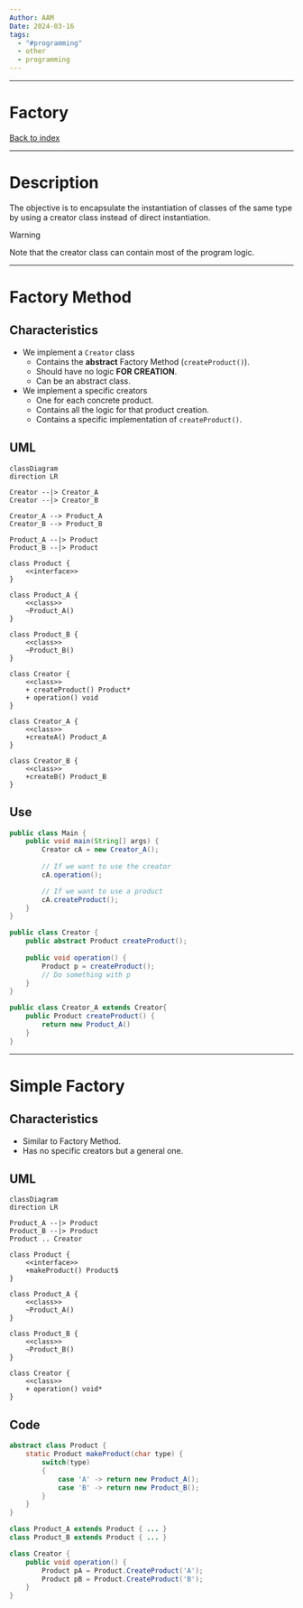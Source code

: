 ```yaml
---
Author: AAM
Date: 2024-03-16
tags:
  - "#programming"
  - other
  - programming
---
```

---
# Factory

[Back to index](../PATTERNS.md)

---

# Description

The objective is to encapsulate the instantiation of classes of the same type by using a creator class instead of direct instantiation.

> [!WARNING]
> Note that the creator class can contain most of the program logic.

---
# Factory Method

## Characteristics

- We implement a `Creator` class
	- Contains the **abstract** Factory Method (`createProduct()`).
	- Should have no logic **FOR CREATION**.
	- Can be an abstract class.
- We implement a specific creators
	- One for each concrete product.
	- Contains all the logic for that product creation.
	- Contains a specific implementation of `createProduct()`.

## UML

```mermaid
classDiagram
direction LR

Creator --|> Creator_A
Creator --|> Creator_B

Creator_A --> Product_A
Creator_B --> Product_B

Product_A --|> Product
Product_B --|> Product

class Product {
	<<interface>>
}

class Product_A {
	<<class>>
	~Product_A()
}

class Product_B {
	<<class>>
	~Product_B()
}

class Creator {
	<<class>>
	+ createProduct() Product*
	+ operation() void
}

class Creator_A {
	<<class>>
	+createA() Product_A
}

class Creator_B {
	<<class>>
	+createB() Product_B
}

```

## Use

```java
public class Main {
	public void main(String[] args) {
		Creator cA = new Creator_A();
		
		// If we want to use the creator
		cA.operation();

		// If we want to use a product
		cA.createProduct();
	}
}

public class Creator {
	public abstract Product createProduct();
	
	public void operation() {
		Product p = createProduct();
		// Do something with p
	}
}

public class Creator_A extends Creator{
	public Product createProduct() {
		return new Product_A()
	}
}
```

---
# Simple Factory

## Characteristics

- Similar to Factory Method.
- Has no specific creators but a general one.

## UML

```mermaid
classDiagram
direction LR

Product_A --|> Product
Product_B --|> Product
Product .. Creator

class Product {
	<<interface>>
	+makeProduct() Product$
}

class Product_A {
	<<class>>
	~Product_A()
}

class Product_B {
	<<class>>
	~Product_B()
}

class Creator {
	<<class>>
	+ operation() void*
}
```

## Code

```java
abstract class Product {
	static Product makeProduct(char type) {
		switch(type)
		{
			case 'A' -> return new Product_A();
			case 'B' -> return new Product_B();
		}
	}
}

class Product_A extends Product { ... }
class Product_B extends Product { ... }

class Creator {
	public void operation() {
		Product pA = Product.CreateProduct('A');
		Product pB = Product.CreateProduct('B');
	}
}
```